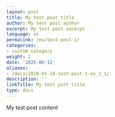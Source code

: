 ```yaml
---
layout: post
title: My test post title
author: My test post author
excerpt: My test post excerpt
language: es
permalink: /es/test-post-1/
categories:
- custom.category
weight: 2
date: '2025-06-12'
aliases:
- /docs/2020-01-10-test-post-1-es_1_1/
description: ''
linkTitle: My test post title
type: docs
---
```


My test post content
